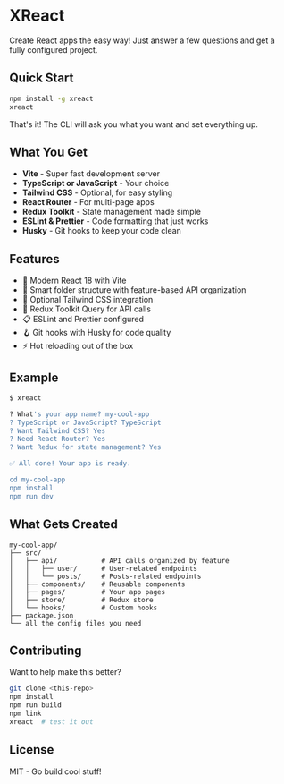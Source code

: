 # XReact

Create React apps the easy way! Just answer a few questions and get a fully configured project.

## Quick Start

```bash
npm install -g xreact
xreact
```

That's it! The CLI will ask you what you want and set everything up.

## What You Get

- **Vite** - Super fast development server
- **TypeScript or JavaScript** - Your choice
- **Tailwind CSS** - Optional, for easy styling
- **React Router** - For multi-page apps
- **Redux Toolkit** - State management made simple
- **ESLint & Prettier** - Code formatting that just works
- **Husky** - Git hooks to keep your code clean

## Features

- 🚀 Modern React 18 with Vite
- 📁 Smart folder structure with feature-based API organization
- 🎨 Optional Tailwind CSS integration
- 🔄 Redux Toolkit Query for API calls
- 📋 ESLint and Prettier configured
- 🪝 Git hooks with Husky for code quality
- ⚡ Hot reloading out of the box

## Example

```bash
$ xreact

? What's your app name? my-cool-app
? TypeScript or JavaScript? TypeScript
? Want Tailwind CSS? Yes
? Need React Router? Yes
? Want Redux for state management? Yes

✅ All done! Your app is ready.

cd my-cool-app
npm install
npm run dev
```

## What Gets Created

```
my-cool-app/
├── src/
│   ├── api/           # API calls organized by feature
│   │   ├── user/      # User-related endpoints
│   │   └── posts/     # Posts-related endpoints
│   ├── components/    # Reusable components
│   ├── pages/         # Your app pages
│   ├── store/         # Redux store
│   └── hooks/         # Custom hooks
├── package.json
└── all the config files you need
```

## Contributing

Want to help make this better?

```bash
git clone <this-repo>
npm install
npm run build
npm link
xreact  # test it out
```

## License

MIT - Go build cool stuff!
